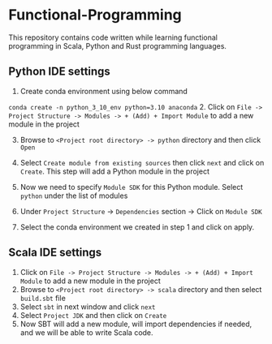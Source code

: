 # Functional-Programming
This repository contains code written while learning functional programming in Scala, Python and Rust programming languages.

## Python IDE settings
1. Create conda environment using below command

`conda create -n python_3_10_env python=3.10 anaconda`
2. Click on `File -> Project Structure -> Modules -> + (Add) + Import Module` to add a new module in the project

3. Browse to `<Project root directory> -> python` directory and then click `Open`

4. Select `Create module from existing sources` then click `next` and click on `Create`. This step will add a Python module in the project 

5. Now we need to specify `Module SDK` for this Python module. Select `python` under the list of modules
6. Under `Project Structure` -> `Dependencies` section -> Click on `Module SDK`
7. Select the conda environment we created in step 1 and click on apply.

## Scala IDE settings
1. Click on `File -> Project Structure -> Modules -> + (Add) + Import Module` to add a new module in the project
2. Browse to `<Project root directory> -> scala` directory and then select `build.sbt` file
3. Select `sbt` in next window and click `next`
4. Select `Project JDK` and then click on `Create`
5. Now SBT will add a new module, will import dependencies if needed, and we will be able to write Scala code.